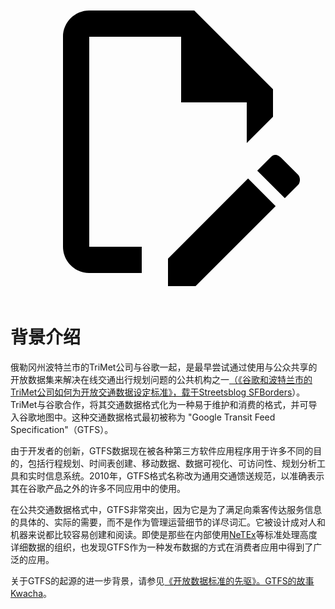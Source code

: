 <a class="pencil-link" href="https://github.com/MobilityData/gtfs.org/edit/main/docs/background.md" title="Edit this page" target="_blank">
    <svg class="pencil" xmlns="http://www.w3.org/2000/svg" viewBox="0 0 24 24"><path d="M10 20H6V4h7v5h5v3.1l2-2V8l-6-6H6c-1.1 0-2 .9-2 2v16c0 1.1.9 2 2 2h4v-2m10.2-7c.1 0 .3.1.4.2l1.3 1.3c.2.2.2.6 0 .8l-1 1-2.1-2.1 1-1c.1-.1.2-.2.4-.2m0 3.9L14.1 23H12v-2.1l6.1-6.1 2.1 2.1Z"/></svg>
  </a>

# 背景介绍

俄勒冈州波特兰市的TriMet公司与谷歌一起，是最早尝试通过使用与公众共享的开放数据集来解决在线交通出行规划问题的公共机构之一[（《谷歌和波特兰市的TriMet公司如何为开放交通数据设定标准》，载于Streetsblog SFBorders](https://sf.streetsblog.org/2010/01/05/how-google-and-portlands-trimet-set-the-standard-for-open-transit-data/)）。TriMet与谷歌合作，将其交通数据格式化为一种易于维护和消费的格式，并可导入谷歌地图中。这种交通数据格式最初被称为 "Google Transit Feed Specification"（GTFS）。

由于开发者的创新，GTFS数据现在被各种第三方软件应用程序用于许多不同的目的，包括行程规划、时间表创建、移动数据、数据可视化、可访问性、规划分析工具和实时信息系统。2010年，GTFS格式名称改为通用交通馈送规范，以准确表示其在谷歌产品之外的许多不同应用中的使用。

在公共交通数据格式中，GTFS非常突出，因为它是为了满足向乘客传达服务信息的具体的、实际的需要，而不是作为管理运营细节的详尽词汇。它被设计成对人和机器来说都比较容易创建和阅读。即使是那些在内部使用[NeTEx](https://netex-cen.eu/)等标准处理高度详细数据的组织，也发现GTFS作为一种发布数据的方式在消费者应用中得到了广泛的应用。

关于GTFS的起源的进一步背景，请参见[《开放数据标准的先驱》。GTFS的故事Kwacha](https://beyondtransparency.org/chapters/part-2/pioneering-open-data-standards-the-gtfs-story/)。
